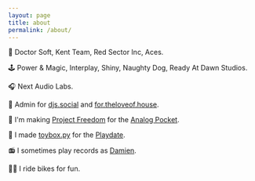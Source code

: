 ```yaml
---
layout: page
title: about
permalink: /about/
---
```


💾 Doctor Soft, Kent Team, Red Sector Inc, Aces.

🕹️ Power & Magic, Interplay, Shiny, Naughty Dog, Ready At Dawn Studios.

🎧 Next Audio Labs.

🐘 Admin for [djs.social](https://djs.social) and [for.theloveof.house](https://for.theloveof.house).

👾 I'm making [Project Freedom](/ProjectFreedom/) for the [Analog Pocket](https://www.analogue.co/pocket).

🧸 I made [toybox.py](/toybox.py/) for the [Playdate](http://play.date).

📻 I sometimes play records as [Damien](https://www.youtube.com/watch?v=PVPDsPciP6A&list=PLyivaTUu1zACaa7Yb2YFu_BY4p7k9aybE).

🚴‍♂️ I ride bikes for fun.
